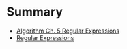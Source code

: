 # Summary

* [Algorithm Ch. 5 Regular Expressions](README.md)
* [Regular Expressions](regular_expressions.md)
